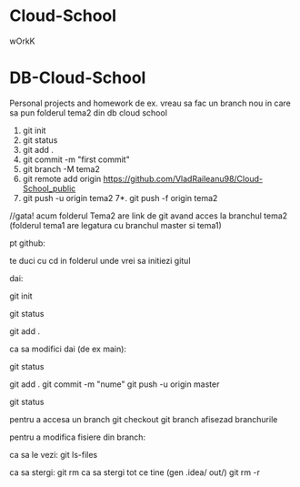 # Cloud-School
wOrkK
# DB-Cloud-School
Personal projects and homework
de ex. vreau sa fac un branch nou in care sa pun folderul tema2 din db cloud school 

1. git init
2. git status 
3. git add . 
4. git commit -m "first commit"
5. git branch -M tema2
6. git remote add origin https://github.com/VladRaileanu98/Cloud-School_public
7. git push -u origin tema2 
7*. git push -f origin tema2

//gata! acum folderul Tema2 are link de git avand acces la branchul tema2 (folderul tema1 are legatura cu branchul master si tema1)


pt github:

te duci cu cd in folderul unde vrei sa initiezi gitul

dai:

git init

git status

git add .


ca sa modifici dai (de ex main):

git status

 git add . 
 git commit -m "nume"
 git push -u origin master

git status


pentru a accesa un branch git checkout <branchname> 
 git branch afisezad branchurile

pentru a modifica fisiere din branch: 

 ca sa le vezi:
	git ls-files

 ca sa stergi:
	git rm <filename> 
 ca sa stergi tot ce tine (gen .idea/ out/)
	git rm <filename> -r
